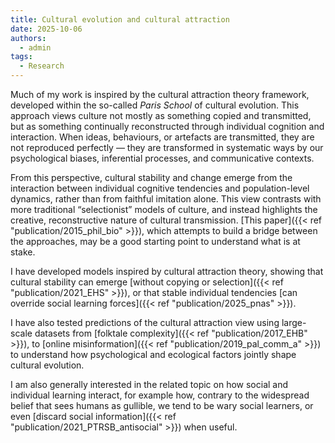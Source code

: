 ```yaml
---
title: Cultural evolution and cultural attraction
date: 2025-10-06
authors:
  - admin
tags:
  - Research
---
```


Much of my work is inspired by the cultural attraction theory framework, developed within the so-called _Paris School_ of cultural evolution. This approach views culture not mostly as something copied and transmitted, but as something continually reconstructed through individual cognition and interaction. When ideas, behaviours, or artefacts are transmitted, they are not reproduced perfectly — they are transformed in systematic ways by our psychological biases, inferential processes, and communicative contexts.

From this perspective, cultural stability and change emerge from the interaction between individual cognitive tendencies and population-level dynamics, rather than from faithful imitation alone. This view contrasts with more traditional “selectionist” models of culture, and instead highlights the creative, reconstructive nature of cultural transmission. [This paper]({{< ref "publication/2015_phil_bio" >}}), which attempts to build a bridge between the approaches, may be a good starting point to understand what is at stake.

I have developed models inspired by cultural attraction theory, showing that cultural stability can emerge [without copying or selection]({{< ref "publication/2021_EHS" >}}), or that stable individual tendencies [can override social learning forces]({{< ref "publication/2025_pnas" >}}).

I have also tested predictions of the cultural attraction view using large-scale datasets from [folktale complexity]({{< ref "publication/2017_EHB" >}}), to [online misinformation]({{< ref "publication/2019_pal_comm_a" >}}) to understand how psychological and ecological factors jointly shape cultural evolution. 

I am also generally interested in the related topic on how social and individual learning interact, for example how, contrary to the widespread belief that sees humans as gullible, we tend to be wary social learners, or even [discard social information]({{< ref "publication/2021_PTRSB_antisocial" >}}) when useful. 



